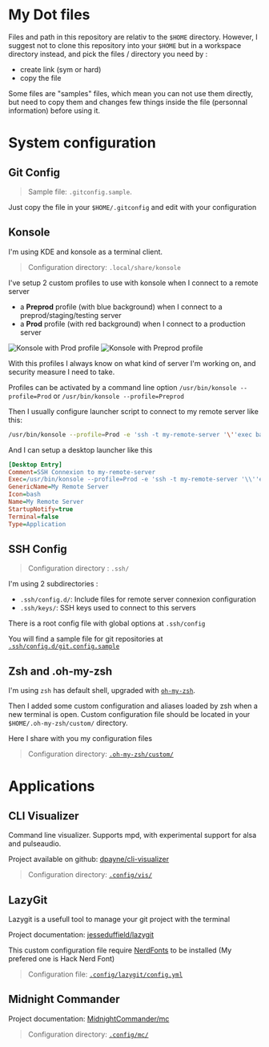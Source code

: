 # My Dot files

Files and path in this repository are relativ to the `$HOME` directory. However, I suggest not to clone this repository into your `$HOME` but in a workspace directory instead, and pick the files / directory you need by :

- create link (sym or hard)
- copy the file

Some files are "samples" files, which mean you can not use them directly, but need to copy them and changes few things inside the file (personnal information) before using it.


# System configuration

## Git Config

> Sample file: `.gitconfig.sample`.

Just copy the file in your `$HOME/.gitconfig` and edit with your configuration

## Konsole

I'm using KDE and konsole as a terminal client.

> Configuration directory: `.local/share/konsole`

I've setup 2 custom profiles to use with konsole when I connect to a remote server
- a **Preprod** profile (with blue background) when I connect to a preprod/staging/testing server
- a **Prod** profile (with red background) when I connect to a production server

![Konsole with Prod profile](https://user-images.githubusercontent.com/2981531/276862750-62e96611-136d-4daa-8f03-4d26850c12f4.png)
![Konsole with Preprod profile](https://user-images.githubusercontent.com/2981531/276862755-e843c07c-7c3a-4c60-b104-29897037f69a.png)

With this profiles I always know on what kind of server I'm working on, and security measure I need to take.

Profiles can be activated by a command line option `/usr/bin/konsole --profile=Prod` or `/usr/bin/konsole --profile=Preprod`

Then I usually configure launcher script to connect to my remote server like this:
```bash
/usr/bin/konsole --profile=Prod -e 'ssh -t my-remote-server '\''exec bash'\'''
```

And I can setup a desktop launcher like this
```ini
[Desktop Entry]
Comment=SSH Connexion to my-remote-server
Exec=/usr/bin/konsole --profile=Prod -e 'ssh -t my-remote-server '\\''exec bash'\\'''
GenericName=My Remote Server
Icon=bash
Name=My Remote Server
StartupNotify=true
Terminal=false
Type=Application
```

## SSH Config

> Configuration directory : `.ssh/`

I'm using 2 subdirectories :
- `.ssh/config.d/`: Include files for remote server connexion configuration
- `.ssh/keys/`: SSH keys used to connect to this servers

There is a root config file with global options at `.ssh/config`

You will find a sample file for git repositories at [`.ssh/config.d/git.config.sample`](.ssh/config.d/git.config.sample)

## Zsh and .oh-my-zsh

I'm using `zsh` has default shell, upgraded with [`oh-my-zsh`](https://ohmyz.sh/).

Then I added some custom configuration and aliases loaded by zsh when a new terminal is open. Custom configuration file should be located in your `$HOME/.oh-my-zsh/custom/` directory.

Here I share with you my configuration files

> Configuration directory:  [`.oh-my-zsh/custom/`](.oh-my-zsh/custom/)

# Applications

## CLI Visualizer

Command line visualizer. Supports mpd, with experimental support for alsa and pulseaudio.

Project available on github: [dpayne/cli-visualizer](https://github.com/dpayne/cli-visualizer)

> Configuration directory: [`.config/vis/`](.config/vis/)

## LazyGit

Lazygit is a usefull tool to manage your git project with the terminal

Project documentation: [jesseduffield/lazygit](https://github.com/jesseduffield/lazygit/blob/master/docs/Config.md)

This custom configuration file require [NerdFonts](https://www.nerdfonts.com/) to be installed (My prefered one is Hack Nerd Font)

> Configuration file: [`.config/lazygit/config.yml`](.config/lazygit/config.yml)


## Midnight Commander

Project documentation: [MidnightCommander/mc](https://github.com/MidnightCommander/mc)

> Configuration directory: [`.config/mc/`](.config/mc/)
